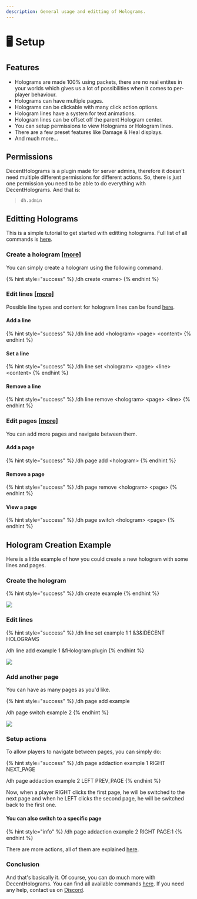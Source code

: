 ```yaml
---
description: General usage and editting of Holograms.
---
```


# 🖥 Setup

## Features

* Holograms are made 100% using packets, there are no real entites in your worlds which gives us a lot of possibilities when it comes to per-player behaviour.
* Holograms can have multiple pages.
* Holograms can be clickable with many click action options.
* Hologram lines have a system for text animations.
* Hologram lines can be offset off the parent Hologram center.
* You can setup permissions to view Holograms or Hologram lines.
* There are a few preset features like Damage & Heal displays.
* And much more...

## Permissions

DecentHolograms is a plugin made for server admins, therefore it doesn't need multiple different permissions for different actions. So, there is just one permission you need to be able to do everything with DecentHolograms. And that is:

> `dh.admin`

## Editting Holograms

This is a simple tutorial to get started with editting holograms. Full list of all commands is [here](commands/).

### Create a hologram [\[more\]](commands/hologram.md)

You can simply create a hologram using the following command.

{% hint style="success" %}
/dh create \<name>
{% endhint %}

### Edit lines [\[more\]](commands/hologram-line.md)

Possible line types and content for hologram lines can be found [here](format/).

#### Add a line

{% hint style="success" %}
/dh line add \<hologram> \<page> \<content>
{% endhint %}

#### Set a line

{% hint style="success" %}
/dh line set \<hologram> \<page> \<line> \<content>
{% endhint %}

#### Remove a line

{% hint style="success" %}
/dh line remove \<hologram> \<page> \<line>
{% endhint %}

### Edit pages [\[more\]](commands/hologram-pages.md)

You can add more pages and navigate between them.

#### Add a page

{% hint style="success" %}
/dh page add \<hologram>
{% endhint %}

#### Remove a page

{% hint style="success" %}
/dh page remove \<hologram> \<page>
{% endhint %}

#### View a page

{% hint style="success" %}
/dh page switch \<hologram> \<page>
{% endhint %}



## Hologram Creation Example

Here is a little example of how you could create a new hologram with some lines and pages.

### Create the hologram

{% hint style="success" %}
/dh create example
{% endhint %}

![](../.gitbook/assets/2021-11-30\_19.25.58.png)

### Edit lines

{% hint style="success" %}
/dh line set example 1 1 &3\&lDECENT HOLOGRAMS

/dh line add example 1 \&fHologram plugin
{% endhint %}

![](../.gitbook/assets/2021-11-30\_19.30.18.png)

### Add another page

You can have as many pages as you'd like.

{% hint style="success" %}
/dh page add example

/dh page switch example 2
{% endhint %}

![](../.gitbook/assets/2021-11-30\_19.34.46.png)

### Setup actions

To allow players to navigate between pages, you can simply do:

{% hint style="success" %}
/dh page addaction example 1 RIGHT NEXT\_PAGE

/dh page addaction example 2 LEFT PREV\_PAGE
{% endhint %}

Now, when a player RIGHT clicks the first page, he will be switched to the next page and when he LEFT clicks the second page, he will be switched back to the first one.&#x20;

#### You can also switch to a specific page

{% hint style="info" %}
/dh page addaction example 2 RIGHT PAGE:1
{% endhint %}

There are more actions, all of them are explained [here](../advanced/actions.md).

### Conclusion

And that's basically it. Of course, you can do much more with DecentHolograms. You can find all available commands [here](commands/). If you need any help, contact us on [Discord](https://discord.decentsoftware.eu).
